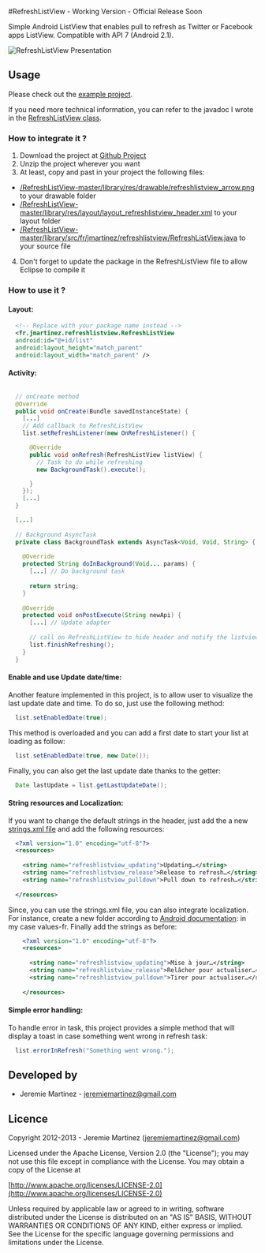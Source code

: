 #RefreshListView - Working Version - Official Release Soon

Simple Android ListView that enables pull to refresh as Twitter or Facebook apps ListView. Compatible with API 7 (Android 2.1).

![RefreshListView Presentation](https://raw.github.com/jeremiemartinez/RefreshListView/master/images/presentation_listview.png)

## Usage

Please check out the [example project](https://github.com/jeremiemartinez/RefreshListView/tree/master/example).

If you need more technical information, you can refer to the javadoc I wrote in the [RefreshListView class](https://github.com/jeremiemartinez/RefreshListView/tree/master/library/src/fr/jmartinez/refreshlistview/RefreshListView.java).

### How to integrate it ?

1. Download the project at [Github Project](https://github.com/jeremiemartinez/RefreshListView/archive/master.zip)
2. Unzip the project wherever you want
3. At least, copy and past in your project the following files:
  * [/RefreshListView-master/library/res/drawable/refreshlistview_arrow.png](https://github.com/jeremiemartinez/RefreshListView/blob/master/library/res/drawable/refreshlistview_arrow.png) to your drawable folder
  * [/RefreshListView-master/library/res/layout/layout_refreshlistview_header.xml](https://github.com/jeremiemartinez/RefreshListView/blob/master/library/res/layout/layout_refreshlistview_header.xml) to your layout folder
  * [/RefreshListView-master/library/src/fr/jmartinez/refreshlistview/RefreshListView.java](https://github.com/jeremiemartinez/RefreshListView/blob/master/library/src/fr/jmartinez/refreshlistview/RefreshListView.java) to your source file
4. Don't forget to update the package in the RefreshListView file to allow Eclipse to compile it

### How to use it ?

#### Layout:

``` xml
  <!-- Replace with your package name instead -->
  <fr.jmartinez.refreshlistview.RefreshListView
  android:id="@+id/list"
  android:layout_height="match_parent"
  android:layout_width="match_parent" />
```

#### Activity:

``` java

  // onCreate method
  @Override
  public void onCreate(Bundle savedInstanceState) {
    [...]
    // Add callback to RefreshListView
    list.setRefreshListener(new OnRefreshListener() {

      @Override
      public void onRefresh(RefreshListView listView) {
        // Task to do while refreshing
        new BackgroundTask().execute();

      }
    });
    [...]
  }

  [...]
  
  // Background AsyncTask
  private class BackgroundTask extends AsyncTask<Void, Void, String> {
    
    @Override
    protected String doInBackground(Void... params) {
      [...] // Do background task
    
      return string;
    }
    
    @Override
    protected void onPostExecute(String newApi) {
      [...] // Update adapter
    
      // call on RefreshListView to hide header and notify the listview, refreshing is done
      list.finishRefreshing();
    }
  }
```
    
#### Enable and use Update date/time:
    
Another feature implemented in this project, is to allow user to visualize the last update date and time. To do so, just use the following method:
``` java
  list.setEnabledDate(true);
```
This method is overloaded and you can add a first date to start your list at loading as follow:
``` java
  list.setEnabledDate(true, new Date());
```
Finally, you can also get the last update date thanks to the getter:
``` java
  Date lastUpdate = list.getLastUpdateDate();
```
    
#### String resources and Localization:
    
If you want to change the default strings in the header, just add the a new [strings.xml file](https://github.com/jeremiemartinez/RefreshListView/blob/master/library/res/values/strings.xml)
and add the following resources:
``` xml
  <?xml version="1.0" encoding="utf-8"?>
  <resources>
        
    <string name="refreshlistview_updating">Updating…</string>
    <string name="refreshlistview_release">Release to refresh…</string>
    <string name="refreshlistview_pulldown">Pull down to refresh…</string>
        
  </resources>
```
    
Since, you can use the strings.xml file, you can also integrate localization. For instance, create a new folder according to
[Android documentation](http://developer.android.com/guide/topics/resources/localization.html#using-framework): in my case values-fr.
Finally add the strings as before:
``` xml
    <?xml version="1.0" encoding="utf-8"?>
    <resources>
        
      <string name="refreshlistview_updating">Mise à jour…</string>
      <string name="refreshlistview_release">Relâcher pour actualiser…</string>
      <string name="refreshlistview_pulldown">Tirer pour actualiser…</string>
        
    </resources>
```
    
#### Simple error handling:
    
To handle error in task, this project provides a simple method that will display a toast in case something went wrong in refresh task:
``` java
  list.errorInRefresh("Something went wrong.");
```
    
## Developed by
  * Jeremie Martinez - [jeremiemartinez@gmail.com](mailto:jeremiemartinez@gmail.com)
    
    
## Licence
    
Copyright 2012-2013 - Jeremie Martinez ([jeremiemartinez@gmail.com](mailto:jeremiemartinez@gmail.com))
    
Licensed under the Apache License, Version 2.0 (the "License"); you may not
use this file except in compliance with the License. You may obtain a copy of
the License at

  [http://www.apache.org/licenses/LICENSE-2.0](http://www.apache.org/licenses/LICENSE-2.0)
    
Unless required by applicable law or agreed to in writing, software
distributed under the License is distributed on an "AS IS" BASIS, WITHOUT
WARRANTIES OR CONDITIONS OF ANY KIND, either express or implied. See the
License for the specific language governing permissions and limitations under
the License.
